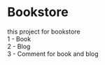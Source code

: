 # Bookstore
this project for bookstore \
    1 - Book  
    2 - Blog \
    3 - Comment for book and blog

